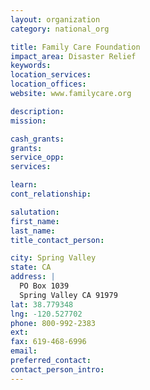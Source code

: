 ```yaml
---
layout: organization
category: national_org

title: Family Care Foundation
impact_area: Disaster Relief
keywords: 
location_services: 
location_offices: 
website: www.familycare.org

description: 
mission: 

cash_grants: 
grants: 
service_opp: 
services: 

learn: 
cont_relationship: 

salutation: 
first_name: 
last_name: 
title_contact_person: 

city: Spring Valley
state: CA
address: |
  PO Box 1039  
  Spring Valley CA 91979
lat: 38.779348
lng: -120.527702
phone: 800-992-2383
ext: 
fax: 619-468-6996
email: 
preferred_contact: 
contact_person_intro: 
---
```

